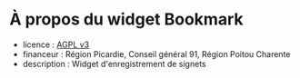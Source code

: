# À propos du widget Bookmark

* licence : [AGPL v3](http://www.gnu.org/licenses/agpl.txt)
* financeur : Région Picardie, Conseil général  91, Région Poitou Charente
* description : Widget d'enregistrement de signets

